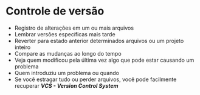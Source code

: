 # Controle de versão

- Registro de alterações em um ou mais arquivos
- Lembrar versões específicas mais tarde
- Reverter para estado anterior determinados arquivos ou um projeto inteiro
- Compare as mudanças ao longo do tempo
- Veja quem modificou pela última vez algo que pode estar causando um problema
- Quem introduziu um problema ou quando
- Se você estragar tudo ou perder arquivos, você pode facilmente recuperar
***VCS - Version Control System***
